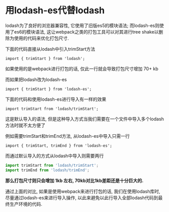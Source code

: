 
# 用lodash-es代替lodash

lodash为了良好的浏览器兼容性, 它使用了旧版es5的模块语法; 而lodash-es则使用了es6的模块语法, 这让webpack之类的打包工具可以对其进行tree shake以删除为使用的代码来优化打包尺寸.

下面的代码直接从lodash中引入trimStart方法

`import { trimStart } from 'lodash';`

如果使用的是webpack进行打包的话, 仅此一行就会导致打包尺寸增加 70+ kb

而如果把lodash改为lodash-es

`import { trimStart } from 'lodash-es';`

下面的代码和使用lodash-es进行导入有一样的效果

`import trimStart from 'lodash/trimStart';`

这是默认导入的语法, 但是这种导入方式当我们需要在一个文件中导入多个lodash方法时就不太方便了

例如需要trimStart和trimEnd方法, 从lodash-es中导入只需一行

`import { trimStart, trimEnd } from 'lodash-es';`

而通过默认导入的方式从lodash中导入则需要两行

```javascript
import trimStart from 'lodash/trimStart';
import trimEnd from 'lodash/trimEnd';
```

**那么打包尺寸则只会增加 1kb 左右, 70kb对比1kb差距还是十分巨大的.**

通过上面的对比, 如果是使用webpack来进行打包的话, 我们在使用lodash库时, 尽量通过lodash-es来进行导入操作, 以此来避免以此行导入全部lodash代码到最终生产环境的代码.
